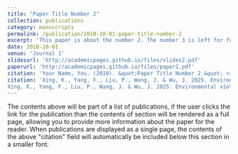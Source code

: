 ```yaml
---
title: "Paper Title Number 2"
collection: publications
category: manuscripts
permalink: /publication/2010-10-01-paper-title-number-2
excerpt: 'This paper is about the number 2. The number 3 is left for future work.'
date: 2010-10-01
venue: 'Journal 1'
slidesurl: 'http://academicpages.github.io/files/slides2.pdf'
paperurl: 'http://academicpages.github.io/files/paper2.pdf'
citation: 'Your Name, You. (2010). &quot;Paper Title Number 2.&quot; <i>Journal 1</i>. 1(2).'
citation: 'Xing, K., Yang, F., Liu, P., Wang, J. & Wu, J. 2025. Environmental violations and financial distress risk: Evidence from Chinese listed heavily polluting companies. Pacific-Basin Finance Journal, 89, 102583.‘
Xing, K., Yang, F., Liu, P., Wang, J. & Wu, J. 2025. Environmental violations and financial distress risk: Evidence from Chinese listed heavily polluting companies. Pacific-Basin Finance Journal, 89, 102583.
---
```


The contents above will be part of a list of publications, if the user clicks the link for the publication than the contents of section will be rendered as a full page, allowing you to provide more information about the paper for the reader. When publications are displayed as a single page, the contents of the above "citation" field will automatically be included below this section in a smaller font.
